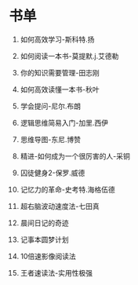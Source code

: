 # 书单

1. 如何高效学习-斯科特.扬

2. 如何阅读一本书-莫提默.j.艾德勒

3. 你的知识需要管理-田志刚

4. 如何高效读懂一本书-秋叶

5. 学会提问-尼尔.布朗

6. 逻辑思维简易入门-加里.西伊

7. 思维导图-东尼.博赞

8. 精进-如何成为一个很厉害的人-采铜

9. 囚徒健身2-保罗.威德

10. 记忆力的革命-史考特.海格伍德

11. 超右脑波动速度法-七田真

12. 晨间日记的奇迹

13. 记事本圆梦计划

14. 10倍速影像阅读法

15. 王者速读法-实用性极强